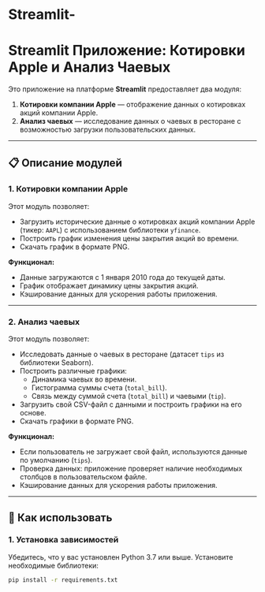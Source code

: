 # Streamlit-
# Streamlit Приложение: Котировки Apple и Анализ Чаевых

Это приложение на платформе **Streamlit** предоставляет два модуля:
1. **Котировки компании Apple** — отображение данных о котировках акций компании Apple.
2. **Анализ чаевых** — исследование данных о чаевых в ресторане с возможностью загрузки пользовательских данных.

---

## 📋 Описание модулей

### 1. Котировки компании Apple
Этот модуль позволяет:
- Загрузить исторические данные о котировках акций компании Apple (тикер: `AAPL`) с использованием библиотеки `yfinance`.
- Построить график изменения цены закрытия акций во времени.
- Скачать график в формате PNG.

**Функционал:**
- Данные загружаются с 1 января 2010 года до текущей даты.
- График отображает динамику цены закрытия акций.
- Кэширование данных для ускорения работы приложения.

---

### 2. Анализ чаевых
Этот модуль позволяет:
- Исследовать данные о чаевых в ресторане (датасет `tips` из библиотеки Seaborn).
- Построить различные графики:
  - Динамика чаевых во времени.
  - Гистограмма суммы счета (`total_bill`).
  - Связь между суммой счета (`total_bill`) и чаевыми (`tip`).
- Загрузить свой CSV-файл с данными и построить графики на его основе.
- Скачать графики в формате PNG.

**Функционал:**
- Если пользователь не загружает свой файл, используются данные по умолчанию (`tips`).
- Проверка данных: приложение проверяет наличие необходимых столбцов в пользовательском файле.
- Кэширование данных для ускорения работы приложения.

---

## 🚀 Как использовать

### 1. Установка зависимостей
Убедитесь, что у вас установлен Python 3.7 или выше. Установите необходимые библиотеки:
```bash
pip install -r requirements.txt
